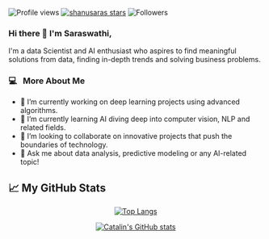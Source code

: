 ![Profile views](https://komarev.com/ghpvc/?username=shanusaras&style=for-the-badge&color=0077B5)
[![shanusaras stars](https://img.shields.io/github/stars/shanusaras?color=2F4F4F&style=for-the-badge&logo=https://github.com/shanusaras/repo/raw/main/path/to/your/image.png)](https://github.com/shanusaras?tab=repositories&sort=stargazers)
![Followers](https://img.shields.io/github/followers/shanusaras?style=for-the-badge&color=0077B5 )

### Hi there 👋 I'm Saraswathi,

<!--<h2> Hi there! 👋 i'm Saraswathi.</h2> -->

I'm a data Scientist and AI enthusiast who aspires to find meaningful solutions from data, finding in-depth trends and solving business problems.

<h3>  💻 &nbsp; More About Me </h3>

- 🔭 I’m currently working on deep learning projects using advanced algorithms.
- 🌱 I’m currently learning AI diving deep into computer vision, NLP and related fields.
- 👯 I’m looking to collaborate on innovative projects that push the boundaries of technology.
- 💬 Ask me about data analysis, predictive modeling or any AI-related topic!


## &#x1f4c8; My GitHub Stats

<div  align=center>
 
[![Top Langs](https://github-readme-stats.vercel.app/api/top-langs/?username=shanusaras&hide=python&theme=radical)](https://github.com/anuraghazra/github-readme-stats)

[![Catalin's GitHub stats](https://github-readme-stats.vercel.app/api?username=shanusaras&theme=radical)](https://github.com/anuraghazra/github-readme-stats)

</div>

<br/>

